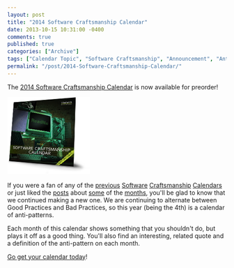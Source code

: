 ```yaml
---
layout: post
title: "2014 Software Craftsmanship Calendar"
date: 2013-10-15 10:31:00 -0400
comments: true
published: true
categories: ["Archive"]
tags: ["Calendar Topic", "Software Craftsmanship", "Announcement", "Antipattern", "Best Practices"]
permalink: "/post/2014-Software-Craftsmanship-Calendar/"
---
```

<!-- more -->



<p>The <a href="http://gear.telerik.com/" target="_blank">2014 Software Craftsmanship Calendar</a> is now available for preorder!</p>
<p><img src="/images/files/2013/10/CalendarCover.png" alt="" /></p>
<p>If you were a fan of any of the <a href="/post/Feature-Creep/" target="_blank">previous</a> <a href="/post/Boy-Scout-Rule/" target="_blank">Software</a> <a href="/post/Waterfail/" target="_blank">Craftsmanship</a> <a href="/post/Single-Responsibility-Principle/" target="_blank">Calendars</a> or just liked the <a href="/post/Copy-Paste-Programming/" target="_blank">posts</a> about <a href="/post/Calendar-Coder/" target="_blank">some</a> of the <a href="/post/Duct-Tape-Coder/" target="_blank">months</a>, you'll be glad to know that we continued making a new one. We are continuing to alternate between Good Practices and Bad Practices, so this year (being the 4th) is a calendar of anti-patterns.</p>
<p>Each month of this calendar shows something that you shouldn't do, but plays it off as a good thing. You'll also find an interesting, related quote and a definition of the anti-pattern on each month.</p>
<p><a href="http://gear.telerik.com/">Go get your calendar today</a>!</p>
